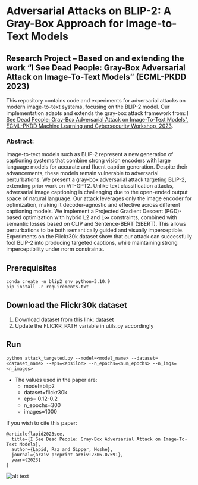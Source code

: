 # Adversarial Attacks on BLIP-2: A Gray-Box Approach for Image-to-Text Models

## Research Project – Based on and extending the work “I See Dead People: Gray-Box Adversarial Attack on Image-To-Text Models” (ECML-PKDD 2023)

This repository contains code and experiments for adversarial attacks on modern image-to-text systems, focusing on the BLIP-2 model.
Our implementation adapts and extends the gray-box attack framework from:
[I See Dead People: Gray-Box Adversarial Attack on Image-To-Text Models", ECML-PKDD Machine Learning and Cybersecurity Workshop, 2023](https://arxiv.org/abs/2306.07591).

### Abstract:
Image-to-text models such as BLIP-2 represent a new generation of captioning systems that combine strong vision encoders with large language models for accurate and fluent caption generation. Despite their advancements, these models remain vulnerable to adversarial perturbations.
We present a gray-box adversarial attack targeting BLIP-2, extending prior work on ViT-GPT2. Unlike text classification attacks, adversarial image captioning is challenging due to the open-ended output space of natural language. Our attack leverages only the image encoder for optimization, making it decoder-agnostic and effective across different captioning models.
We implement a Projected Gradient Descent (PGD)-based optimization with hybrid L2 and L∞ constraints, combined with semantic losses based on CLIP and Sentence-BERT (SBERT). This allows perturbations to be both semantically guided and visually imperceptible.
Experiments on the Flickr30k dataset show that our attack can successfully fool BLIP-2 into producing targeted captions, while maintaining strong imperceptibility under norm constraints.

## Prerequisites
    conda create -n blip2_env python=3.10.9
    pip install -r requirements.txt

## Download the Flickr30k dataset
1. Download dataset from this link: [dataset](https://www.kaggle.com/datasets/adityajn105/flickr30k)
2. Update the FLICKR_PATH variable in utils.py accordingly

## Run
    python attack_targeted.py --model=<model_name> --dataset=<dataset_name> --eps=<epsilon> --n_epochs=<num_epochs> --n_imgs=<n_images>

- The values used in the paper are:
  - model=blip2
  - dataset=flickr30k
  - eps= 0.12-0.2
  - n_epochs=300
  - images=1000

If you wish to cite this paper:
```
@article{lapid2023see,
  title={I See Dead People: Gray-Box Adversarial Attack on Image-To-Text Models},
  author={Lapid, Raz and Sipper, Moshe},
  journal={arXiv preprint arXiv:2306.07591},
  year={2023}
}
```
![alt text](https://github.com/razla/I-See-Dead-People-Gray-Box-Adversarial-Attack-on-Image-To-Text-Models/blob/main/figures/examples.png)
